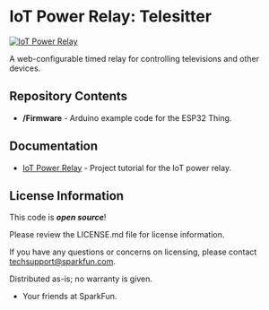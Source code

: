 IoT Power Relay: Telesitter
========================================

[![IoT Power Relay](https://cdn.sparkfun.com/assets/learn_tutorials/7/7/3/IoT_Power_Relay_Tutorial-12_cropped.jpg)](https://cdn.sparkfun.com/assets/learn_tutorials/7/7/3/IoT_Power_Relay_Tutorial-12_cropped.jpg)

A web-configurable timed relay for controlling televisions and other devices.


Repository Contents
-------------------
* **/Firmware** - Arduino example code for the ESP32 Thing.

Documentation
-------------------
* [IoT Power Relay](https://learn.sparkfun.com/tutorials/iot-power-relay) - Project tutorial for the IoT power relay.

License Information
-------------------

This code is _**open source**_! 

Please review the LICENSE.md file for license information. 

If you have any questions or concerns on licensing, please contact techsupport@sparkfun.com.

Distributed as-is; no warranty is given.

- Your friends at SparkFun.
